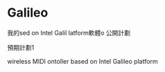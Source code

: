 Galileo
=======
我的sed on Intel Galil  latform軟體o 公開計劃


預期計劃1 

wireless MIDI  ontoller based on Intel Galileo platform
